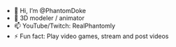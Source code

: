 - 👋 Hi, I’m @PhantomDoke
- 👀 3D modeler / animator
- 📫 YouTube/Twitch: RealPhantomly
- ⚡ Fun fact: Play video games, stream and post videos

<!---
PhantomDoke/PhantomDoke is a ✨ special ✨ repository because its `README.md` (this file) appears on your GitHub profile.
You can click the Preview link to take a look at your changes.
--->
